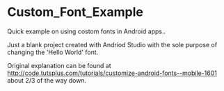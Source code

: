 # Custom_Font_Example
Quick example on using costom fonts in Android apps..

Just a blank project created with Andriod Studio with the sole purpose of changing the 'Hello World' font.

Original explanation can be found at http://code.tutsplus.com/tutorials/customize-android-fonts--mobile-1601
about 2/3 of the way down.
